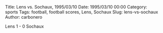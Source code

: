 Title: Lens vs. Sochaux, 1995/03/10
Date: 1995/03/10 00:00
Category: sports
Tags: football, football scores, Lens, Sochaux
Slug: lens-vs-sochaux
Author: carbonero


Lens 1 - 0 Sochaux

